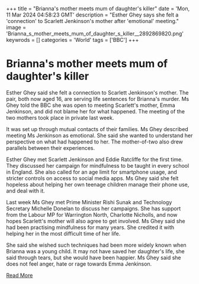+++
title = "Brianna's mother meets mum of daughter's killer"
date = 'Mon, 11 Mar 2024 04:58:23 GMT'
description = "Esther Ghey says she felt a 'connection' to Scarlett Jenkinson's mother after 'emotional' meeting."
image = 'Brianna_s_mother_meets_mum_of_daughter_s_killer__2892869820.png'
keywrods =  []
categories = 'World'
tags = ['BBC']
+++

# Brianna's mother meets mum of daughter's killer

Esther Ghey said she felt a connection to Scarlett Jenkinson's mother.
The pair, both now aged 16, are serving life sentences for Brianna's murder.
Ms Ghey told the BBC she was open to meeting Scarlett's mother, Emma Jenkinson, and did not blame her for what happened.
The meeting of the two mothers took place in private last week.

It was set up through mutual contacts of their families.
Ms Ghey described meeting Ms Jenkinson as emotional.
She said she wanted to understand her perspective on what had happened to her.
The mother-of-two also drew parallels between their experiences.

Esther Ghey met Scarlett Jenkinson and Eddie Ratcliffe for the first time.
They discussed her campaign for mindfulness to be taught in every school in England.
She also called for an age limit for smartphone usage, and stricter controls on access to social media apps.
Ms Ghey said she felt hopeless about helping her own teenage children manage their phone use, and deal with it.

Last week Ms Ghey met Prime Minister Rishi Sunak and Technology Secretary Michelle Donelan to discuss her campaigns.
She has support from the Labour MP for Warrington North, Charlotte Nicholls, and now hopes Scarlett<bb>'s mother will also agree to get involved.
Ms Ghey said she had been practising mindfulness for many years.
She credited it with helping her in the most difficult time of her life.

She said she wished such techniques had been more widely known when Brianna was a young child.
It may not have saved her daughter<bb>'s life, she said through tears, but she would have been happier.
Ms Ghey said she does not feel anger, hate or rage towards Emma Jenkinson.


[Read More](https://www.bbc.co.uk/news/uk-68494417)
